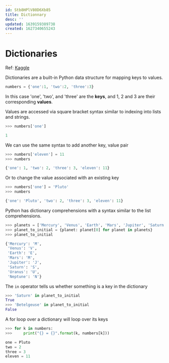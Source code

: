 ```yaml
---
id: Stb8HPlV80D6Xb85
title: Dictionnary
desc: ''
updated: 1639159389738
created: 1627340655243
---
```

# Dictionaries

Ref: [Kaggle](https://www.kaggle.com/colinmorris/strings-and-dictionaries)

Dictionaries are a built-in Python data structure for mapping keys to values.
```python
numbers = {'one':1, 'two':2, 'three':3}
```
In this case 'one', 'two', and 'three' are the **keys**, and 1, 2 and 3 are their corresponding **values**.

Values are accessed via square bracket syntax similar to indexing into lists and strings.
```python
>>> numbers['one']

1
```
We can use the same syntax to add another key, value pair
```python
>>> numbers['eleven'] = 11
>>> numbers

{'one': 1, 'two': 2, 'three': 3, 'eleven': 11}
```

Or to change the value associated with an existing key
```python
>>> numbers['one'] = 'Pluto'
>>> numbers

{'one': 'Pluto', 'two': 2, 'three': 3, 'eleven': 11}
```

Python has dictionary comprehensions with a syntax similar to the list comprehensions.
```python
>>> planets = ['Mercury', 'Venus', 'Earth', 'Mars', 'Jupiter', 'Saturn', 'Uranus', 'Neptune']
>>> planet_to_initial = {planet: planet[0] for planet in planets}
>>> planet_to_initial

{'Mercury': 'M',
 'Venus': 'V',
 'Earth': 'E',
 'Mars': 'M',
 'Jupiter': 'J',
 'Saturn': 'S',
 'Uranus': 'U',
 'Neptune': 'N'}
```

The `in` operator tells us whether something is a key in the dictionary
```python
>>> 'Saturn' in planet_to_initial
True
>>> 'Betelgeuse' in planet_to_initial
False
```

A for loop over a dictionary will loop over its keys
```python
>>> for k in numbers:
>>>     print("{} = {}".format(k, numbers[k]))

one = Pluto
two = 2
three = 3
eleven = 11
```
